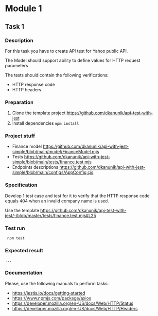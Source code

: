 # Module 1

## Task 1

### Description
For this task you have to create API test for Yahoo public API.

The Model should support ability to define values for HTTP request parameters

The tests should contain the following verifications:
- HTTP response code
- HTTP headers

### Preparation
1. Clone the template project https://github.com/dkanunik/api-test-with-jest
1. Install dependencies ```npm install```

### Project stuff
- Finance model https://github.com/dkanunik/api-with-jest-simple/blob/main/model/FinanceModel.mjs
- Tests https://github.com/dkanunik/api-with-jest-simple/blob/main/tests/finance.test.mjs
- Endpoints descriptions https://github.com/dkanunik/api-with-jest-simple/blob/main/configs/AppConfig.cjs

### Specification
Develop 1 test case and test for it to verify that the HTTP response code equals 404 when an invalid
company name is used.

Use the template https://github.com/dkanunik/api-test-with-jest/-/blob/master/tests/finance.test.mjs#L25


### Test run
``` npm test```

### Expected result
```
...
```

### Documentation
Please, use the following manuals to perform tasks:
- https://jestjs.io/docs/getting-started
- https://www.npmjs.com/package/axios
- https://developer.mozilla.org/en-US/docs/Web/HTTP/Status
- https://developer.mozilla.org/en-US/docs/Web/HTTP/Headers

